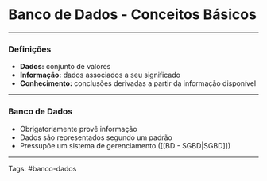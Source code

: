 # Banco de Dados - Conceitos Básicos

---

### Definições

- **Dados:** conjunto de valores
- **Informação:** dados associados a seu significado
- **Conhecimento:** conclusões derivadas a partir da informação disponível

---

### Banco de Dados

- Obrigatoriamente provê informação
- Dados são representados segundo um padrão
- Pressupõe um sistema de gerenciamento ([[BD - SGBD|SGBD]])

---

Tags: #banco-dados 
